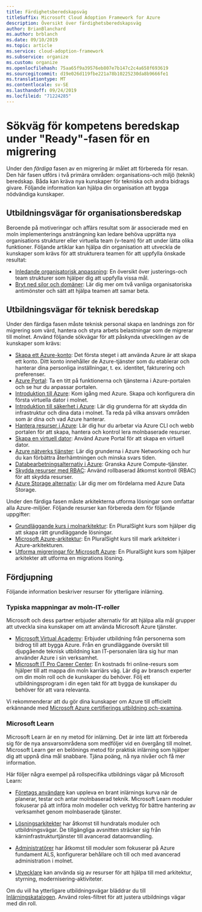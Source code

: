 ```yaml
---
title: Färdighetsberedskapsväg
titleSuffix: Microsoft Cloud Adoption Framework for Azure
description: Översikt över färdighetsberedskapsväg
author: BrianBlanchard
ms.author: brblanch
ms.date: 09/10/2019
ms.topic: article
ms.service: cloud-adoption-framework
ms.subservice: organize
ms.custom: organize
ms.openlocfilehash: 75aa65f9a39576eb807e7b147c2c4a658f693619
ms.sourcegitcommit: d19e026d119fbe221a78b10225230da8b9666fe1
ms.translationtype: MT
ms.contentlocale: sv-SE
ms.lasthandoff: 09/24/2019
ms.locfileid: "71224285"
---
```

# <a name="skills-readiness-path-during-the-ready-phase-of-a-migration"></a>Sökväg för kompetens beredskap under "Ready"-fasen för en migrering

Under den *färdiga* fasen av en migrering är målet att förbereda för resan. Den här fasen utförs i två primära områden: organisations-och miljö (teknik) beredskap. Båda kan kräva nya kunskaper för tekniska och andra bidrags givare. Följande information kan hjälpa din organisation att bygga nödvändiga kunskaper.

## <a name="organizational-readiness-learning-paths"></a>Utbildningsvägar för organisationsberedskap

Beroende på motiveringar och affärs resultat som är associerade med en moln implementerings ansträngning kan ledare behöva upprätta nya organisations strukturer eller virtuella team (v-team) för att under lätta olika funktioner. Följande artiklar kan hjälpa din organisation att utveckla de kunskaper som krävs för att strukturera teamen för att uppfylla önskade resultat:

- [Inledande organisatorisk anpassning](./index.md): En översikt över justerings-och team strukturer som hjälper dig att uppfylla vissa mål.
- [Bryt ned silor och domäner](./fiefdoms-silos.md): Lär dig mer om två vanliga organisatoriska antimönster och sätt att hjälpa teamen att samar beta.

## <a name="environmental-technical-readiness-learning-paths"></a>Utbildningsvägar för teknisk beredskap

Under den färdiga fasen måste teknisk personal skapa en landnings zon för migrering som värd, hantera och styra arbets belastningar som de migrerar till molnet. Använd följande sökvägar för att påskynda utvecklingen av de kunskaper som krävs:

- [Skapa ett Azure-konto](https://docs.microsoft.com/learn/modules/create-an-azure-account): Det första steget i att använda Azure är att skapa ett konto. Ditt konto innehåller de Azure-tjänster som du etablerar och hanterar dina personliga inställningar, t. ex. identitet, fakturering och preferenser.
- [Azure Portal](https://docs.microsoft.com/learn/modules/tour-azure-portal): Ta en titt på funktionerna och tjänsterna i Azure-portalen och se hur du anpassar portalen.
- [Introduktion till Azure](/learn/modules/welcome-to-azure): Kom igång med Azure. Skapa och konfigurera din första virtuella dator i molnet.
- [Introduktion till säkerhet i Azure](/learn/modules/intro-to-security-in-azure): Lär dig grunderna för att skydda din infrastruktur och dina data i molnet. Ta reda på vilka ansvars områden som är dina och vad Azure hanterar.
- [Hantera resurser i Azure](/learn/paths/manage-resources-in-azure): Lär dig hur du arbetar via Azure CLI och webb portalen för att skapa, hantera och kontrol lera molnbaserade resurser.
- [Skapa en virtuell dator](/learn/modules/create-windows-virtual-machine-in-azure): Använd Azure Portal för att skapa en virtuell dator.
- [Azure nätverks tjänster](/learn/modules/intro-to-azure-networking): Lär dig grunderna i Azure Networking och hur du kan förbättra återhämtningen och minska svars tiden.
- [Databearbetningsalternativ i Azure](/learn/modules/intro-to-azure-compute): Granska Azure Compute-tjänster.
- [Skydda resurser med RBAC](/learn/modules/secure-azure-resources-with-rbac): Använd rollbaserad åtkomst kontroll (RBAC) för att skydda resurser.
- [Azure Storage alternativ](/learn/modules/intro-to-data-in-azure/index): Lär dig mer om fördelarna med Azure Data Storage.

Under den färdiga fasen måste arkitekterna utforma lösningar som omfattar alla Azure-miljöer. Följande resurser kan förbereda dem för följande uppgifter:

- [Grundläggande kurs i molnarkitektur](https://app.pluralsight.com/library/courses/cloud-architecture-foundations): En PluralSight kurs som hjälper dig att skapa rätt grundläggande lösningar.
- [Microsoft Azure-arkitektur](https://app.pluralsight.com/library/courses/cloud-architecture-foundations): En PluralSight kurs till mark arkitekter i Azure-arkitekturen.
- [Utforma migreringar för Microsoft Azure](https://app.pluralsight.com/library/courses/cloud-architecture-foundations): En PluralSight kurs som hjälper arkitekter att utforma en migrations lösning.

## <a name="deeper-skills-exploration"></a>Fördjupning

Följande information beskriver resurser för ytterligare inlärning.

### <a name="typical-mappings-of-cloud-it-roles"></a>Typiska mappningar av moln-IT-roller

Microsoft och dess partner erbjuder alternativ för att hjälpa alla mål grupper att utveckla sina kunskaper om att använda Microsoft Azure tjänster.

- [Microsoft Virtual Academy](https://mva.microsoft.com/product-training/microsoft-azure): Erbjuder utbildning från personerna som bidrog till att bygga Azure. Från en grundläggande översikt till djupgående teknisk utbildning kan IT-personalen lära sig hur man använder Azure i sin verksamhet.
- [Microsoft IT Pro Career Center](https://www.microsoft.com/itpro): En kostnads fri online-resurs som hjälper till att mappa din moln karriärs väg. Lär dig av bransch experter om din moln roll och de kunskaper du behöver. Följ ett utbildningsprogram i din egen takt för att bygga de kunskaper du behöver för att vara relevanta.

Vi rekommenderar att du gör dina kunskaper om Azure till officiellt erkännande med [Microsoft Azure certifierings utbildning och-examina](https://www.microsoft.com/learning/azure-certification.aspx).

### <a name="microsoft-learn"></a>Microsoft Learn

Microsoft Learn är en ny metod för inlärning. Det är inte lätt att förbereda sig för de nya ansvarsområdena som medföljer vid en övergång till molnet. Microsoft Learn ger en belönings metod för praktisk inlärning som hjälper dig att uppnå dina mål snabbare. Tjäna poäng, nå nya nivåer och få mer information.

Här följer några exempel på rollspecifika utbildnings vägar på Microsoft Learn:

- [Företags användare](/learn/browse/?roles=business-user) kan uppleva en brant inlärnings kurva när de planerar, testar och antar molnbaserad teknik. Microsoft Learn moduler fokuserar på att införa moln modeller och verktyg för bättre hantering av verksamhet genom molnbaserade tjänster.

- [Lösningsarkitekter](/learn/browse/?roles=solution-architect) har åtkomst till hundratals moduler och utbildningsvägar. De tillgängliga avsnitten sträcker sig från kärninfrastrukturtjänster till avancerad dataomvandling.

- [Administratörer](/learn/browse/?roles=administrator) har åtkomst till moduler som fokuserar på Azure fundament ALS, konfigurerar behållare och till och med avancerad administration i molnet.

- [Utvecklare](/learn/browse/?roles=developer&term=infrastructure) kan använda sig av resurser för att hjälpa till med arkitektur, styrning, modernisering-aktiviteter.

Om du vill ha ytterligare utbildningsvägar bläddrar du till [Inlärningskatalogen](/learn/browse). Använd roles-filtret för att justera utbildnings vägar med din roll.
